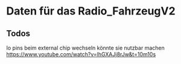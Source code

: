 # Daten für das Radio_FahrzeugV2

## Todos
Io pins beim external chip wechseln könnte sie nutzbar machen https://www.youtube.com/watch?v=lhGXAJj8rJw&t=10m10s
